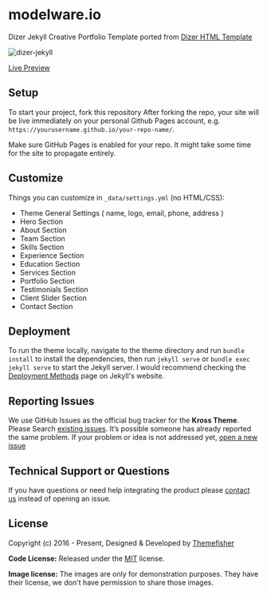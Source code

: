 # modelware.io

Dizer Jekyll Creative Portfolio Template ported from [Dizer HTML Template](https://themefisher.com/products/dizer/)

![dizer-jekyll](https://demo.themefisher.com/thumbnails/dizer.png)

[Live Preview](http://demo.themefisher.com/dizer-jekyll/)

## Setup

To start your project, fork this repository
After forking the repo, your site will be live immediately on your personal Github Pages account, e.g. `https://yourusername.github.io/your-repo-name/`.

Make sure GitHub Pages is enabled for your repo. It might take some time for the site to propagate entirely.

## Customize

Things you can customize in `_data/settings.yml` (no HTML/CSS):

- Theme General Settings ( name, logo, email, phone, address )
- Hero Section
- About Section
- Team Section
- Skills Section
- Experience Section
- Education Section
- Services Section
- Portfolio Section
- Testimonials Section
- Client Slider Section
- Contact Section

## Deployment

To run the theme locally, navigate to the theme directory and run `bundle install` to install the dependencies, then run `jekyll serve` or `bundle exec jekyll serve` to start the Jekyll server.
I would recommend checking the [Deployment Methods](https://jekyllrb.com/docs/deployment-methods/) page on Jekyll's website.

## Reporting Issues

We use GitHub Issues as the official bug tracker for the **Kross Theme**. Please Search [existing issues](https://github.com/themefisher/dizer-jekyll/issues). It’s possible someone has already reported the same problem.
If your problem or idea is not addressed yet, [open a new issue](https://github.com/themefisher/dizer-jekyll/issues/new)

## Technical Support or Questions

If you have questions or need help integrating the product please [contact us](mailto:themefisher@gmail.com) instead of opening an issue.

<!-- licence -->
## License

Copyright (c) 2016 - Present, Designed & Developed by [Themefisher](https://themefisher.com)

**Code License:** Released under the [MIT](https://github.com/themefisher/dizer-jekyll/blob/main/LICENSE) license.

**Image license:** The images are only for demonstration purposes. They have their license, we don't have permission to share those images.
